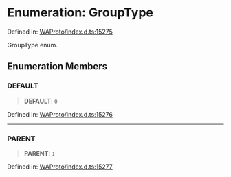 # Enumeration: GroupType

Defined in: [WAProto/index.d.ts:15275](https://github.com/Fokusdotid/Baileys/blob/982cc5b3c62bfc7b56d2f8f8427b6c1a2dda856f/WAProto/index.d.ts#L15275)

GroupType enum.

## Enumeration Members

### DEFAULT

> **DEFAULT**: `0`

Defined in: [WAProto/index.d.ts:15276](https://github.com/Fokusdotid/Baileys/blob/982cc5b3c62bfc7b56d2f8f8427b6c1a2dda856f/WAProto/index.d.ts#L15276)

***

### PARENT

> **PARENT**: `1`

Defined in: [WAProto/index.d.ts:15277](https://github.com/Fokusdotid/Baileys/blob/982cc5b3c62bfc7b56d2f8f8427b6c1a2dda856f/WAProto/index.d.ts#L15277)
